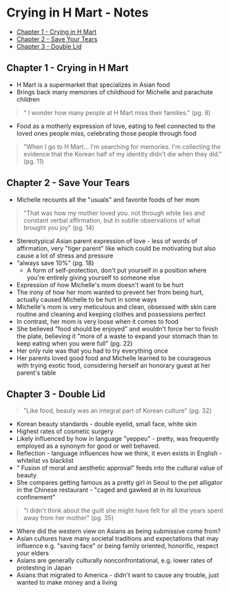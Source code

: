 # Crying in H Mart - Notes

* [Chapter 1 - Crying in H Mart](#chapter-1---crying-in-h-mart)
* [Chapter 2 - Save Your Tears](#chapter-2---save-your-tears)
* [Chapter 3 - Double Lid](#chapter-3---double-lid)

## Chapter 1 - Crying in H Mart
- H Mart is a supermarket that specializes in Asian food  
- Brings back many memories of childhood for Michelle and parachute children  
> " I wonder how many people at H Mart miss their families." (pg. 8)  
- Food as a motherly expression of love, eating to feel connected to the loved ones people miss, celebrating those people through food  
> "When I go to H Mart... I'm searching for memories. I'm collecting the evidence that the Korean half of my identity didn't die when they did." (pg. 11)

## Chapter 2 - Save Your Tears
- Michelle recounts all the "usuals" and favorite foods of her mom  
> "That was how my mother loved you. not through white lies and constant verbal affirmation, but in subtle observations of what brought you joy" (pg. 14)  
- Stereotypical Asian parent expression of love - less of words of affirmation, very "tiger parent" like which could be motivating but also cause a lot of stress and pressure  
 - "always save 10%" (pg. 18)  
	- A form of self-protection, don't put yourself in a position where you're entirely giving yourself to someone else  
- Expression of how Michelle's mom doesn't want to be hurt  
- The irony of how her mom wanted to prevent her from being hurt, actually caused Michelle to be hurt in some ways  
- Michelle's mom is very meticulous and clean, obsessed with skin care routine and cleaning and keeping clothes and possessions perfect  
- In contrast, her mom is very loose when it comes to food  
- She believed "food should be enjoyed" and wouldn't force her to finish the plate, believing it "more of a waste to expand your stomach than to keep eating when you were full" (pg. 22)  
- Her only rule was that you had to try everything once  
- Her parents loved good food and Michelle learned to be courageous with trying exotic food, considering herself an honorary guest at her parent's table

## Chapter 3 - Double Lid
> "Like food, beauty was an integral part of Korean culture" (pg. 32)  
- Korean beauty standards - double eyelid, small face, white skin  
- Highest rates of cosmetic surgery  
- Likely influenced by how in language "yeppeu" - pretty, was frequently employed as a synonym for good or well behaved.  
- Reflection - language influences how we think, it even exists in English - whitelist vs blacklist  
- " Fusion of moral and aesthetic approval" feeds into the cultural value of beauty  
- She compares getting famous as a pretty girl in Seoul to the pet alligator in the Chinese restaurant - "caged and gawked at in its luxurious confinement"  
> "I didn't think about the guilt she might have felt for all the years spent away from her mother" (pg. 35)  
  
- Where did the western view on Asians as being submissive come from?  
- Asian cultures have many societal traditions and expectations that may influence e.g. "saving face" or being family oriented, honorific, respect your elders  
- Asians are generally culturally nonconfrontational, e.g. lower rates of protesting in Japan  
- Asians that migrated to America - didn't want to cause any trouble, just wanted to make money and a living
